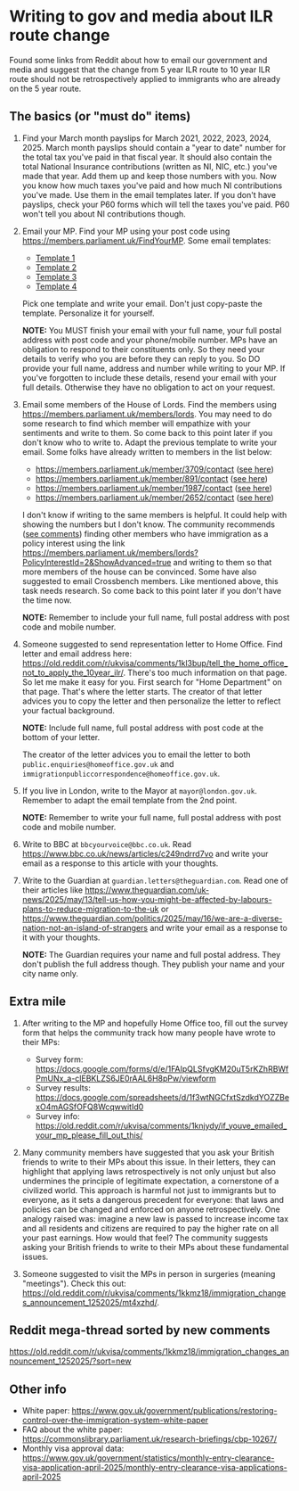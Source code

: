 # Writing to gov and media about ILR route change

Found some links from Reddit about how to email our government and media and suggest that the change from 5 year ILR route to 10 year ILR route should not be retrospectively applied to immigrants who are already on the 5 year route.

## The basics (or "must do" items)

1. Find your March month payslips for March 2021, 2022, 2023, 2024, 2025. March month payslips should contain a "year to date" number for the total tax you've paid in that fiscal year. It should also contain the total National Insurance contributions (written as NI, NIC, etc.) you've made that year. Add them up and keep those numbers with you. Now you know how much taxes you've paid and how much NI contributions you've made. Use them in the email templates later. If you don't have payslips, check your P60 forms which will tell the taxes you've paid. P60 won't tell you about NI contributions though.

2. Email your MP. Find your MP using your post code using <https://members.parliament.uk/FindYourMP>. Some email templates:

   - [Template 1](https://old.reddit.com/r/ukvisa/comments/1kkmz18/immigration_changes_announcement_1252025/mrwscke/)
   - [Template 2](https://old.reddit.com/r/ukvisa/comments/1kkmz18/immigration_changes_announcement_1252025/mrwk4iq/)
   - [Template 3](https://old.reddit.com/r/ukvisa/comments/1kkmz18/immigration_changes_announcement_1252025/msch87n/)
   - [Template 4](https://old.reddit.com/r/ukvisa/comments/1kkmz18/immigration_changes_announcement_1252025/ms9if6e/)

   Pick one template and write your email. Don't just copy-paste the template. Personalize it for yourself.

   **NOTE:** You MUST finish your email with your full name, your full postal address with post code and your phone/mobile number. MPs have an obligation to respond to their constituents only. So they need your details to verify who you are before they can reply to you. So DO provide your full name, address and number while writing to your MP. If you've forgotten to include these details, resend your email with your full details. Otherwise they have no obligation to act on your request.

4. Email some members of the House of Lords. Find the members using <https://members.parliament.uk/members/lords>. You may need to do some research to find which member will empathize with your sentiments and write to them. So come back to this point later if you don't know who to write to. Adapt the previous template to write your email. Some folks have already written to members in the list below:

   - <https://members.parliament.uk/member/3709/contact> ([see here](https://old.reddit.com/r/ukvisa/comments/1kkmz18/immigration_changes_announcement_1252025/mt9hm3q/))
   - <https://members.parliament.uk/member/891/contact> ([see here](https://old.reddit.com/r/ukvisa/comments/1kkmz18/immigration_changes_announcement_1252025/mt9hm3q/))
   - <https://members.parliament.uk/member/1987/contact> ([see here](https://old.reddit.com/r/ukvisa/comments/1kkmz18/immigration_changes_announcement_1252025/mt9hm3q/))
   - <https://members.parliament.uk/member/2652/contact> ([see here](https://old.reddit.com/r/ukvisa/comments/1kkmz18/immigration_changes_announcement_1252025/mta3utd/))
  
   I don't know if writing to the same members is helpful. It could help with showing the numbers but I don't know. The community recommends ([see comments](https://old.reddit.com/r/ukvisa/comments/1kkmz18/immigration_changes_announcement_1252025/mtb8d67/)) finding other members who have immigration as a policy interest using the link <https://members.parliament.uk/members/lords?PolicyInterestId=2&ShowAdvanced=true> and writing to them so that more members of the house can be convinced. Some have also suggested to email Crossbench members. Like mentioned above, this task needs research. So come back to this point later if you don't have the time now.
  
   **NOTE:** Remember to include your full name, full postal address with post code and mobile number. 

5. Someone suggested to send representation letter to Home Office. Find letter and email address here: <https://old.reddit.com/r/ukvisa/comments/1kl3bup/tell_the_home_office_not_to_apply_the_10year_ilr/>. There's too much information on that page. So let me make it easy for you. First search for "Home Department" on that page. That's where the letter starts. The creator of that letter advices you to copy the letter and then personalize the letter to reflect your factual background.

   **NOTE:** Include full name, full postal address with post code at the bottom of your letter.

   The creator of the letter advices you to email the letter to both `public.enquiries@homeoffice.gov.uk` and `immigrationpubliccorrespondence@homeoffice.gov.uk`.

8. If you live in London, write to the Mayor at `mayor@london.gov.uk`. Remember to adapt the email template from the 2nd point.

   **NOTE:** Remember to write your full name, full postal address with post code and mobile number.

11. Write to BBC at `bbcyourvoice@bbc.co.uk`. Read <https://www.bbc.co.uk/news/articles/c249ndrrd7vo> and write your email as a response to this article with your thoughts.

12. Write to the Guardian at `guardian.letters@theguardian.com`. Read one of their articles like <https://www.theguardian.com/uk-news/2025/may/13/tell-us-how-you-might-be-affected-by-labours-plans-to-reduce-migration-to-the-uk> or <https://www.theguardian.com/politics/2025/may/16/we-are-a-diverse-nation-not-an-island-of-strangers> and write your email as a response to it with your thoughts.

    **NOTE:** The Guardian requires your name and full postal address. They don't publish the full address though. They publish your name and your city name only.

## Extra mile

1. After writing to the MP and hopefully Home Office too, fill out the survey form that helps the community track how many people have wrote to their MPs:

   * Survey form: <https://docs.google.com/forms/d/e/1FAIpQLSfvgKM20uT5rKZhRBWfPmUNx_a-clEBKLZS6JE0rAAL6H8pPw/viewform>
   * Survey results: <https://docs.google.com/spreadsheets/d/1f3wtNGCfxtSzdkdYOZZBexO4mAGSfOFQ8WcqwwitId0>
   * Survey info: <https://old.reddit.com/r/ukvisa/comments/1knjydy/if_youve_emailed_your_mp_please_fill_out_this/>

2. Many community members have suggested that you ask your British friends to write to their MPs about this issue. In their letters, they can highlight that applying laws retrospectively is not only unjust but also undermines the principle of legitimate expectation, a cornerstone of a civilized world. This approach is harmful not just to immigrants but to everyone, as it sets a dangerous precedent for everyone: that laws and policies can be changed and enforced on anyone retrospectively. One analogy raised was: imagine a new law is passed to increase income tax and all residents and citizens are required to pay the higher rate on all your past earnings. How would that feel? The community suggests asking your British friends to write to their MPs about these fundamental issues.

3. Someone suggested to visit the MPs in person in surgeries (meaning "meetings"). Check this out: <https://old.reddit.com/r/ukvisa/comments/1kkmz18/immigration_changes_announcement_1252025/mt4xzhd/>.


## Reddit mega-thread sorted by new comments

<https://old.reddit.com/r/ukvisa/comments/1kkmz18/immigration_changes_announcement_1252025/?sort=new>

## Other info

* White paper: <https://www.gov.uk/government/publications/restoring-control-over-the-immigration-system-white-paper>
* FAQ about the white paper: <https://commonslibrary.parliament.uk/research-briefings/cbp-10267/>
* Monthly visa approval data: <https://www.gov.uk/government/statistics/monthly-entry-clearance-visa-application-april-2025/monthly-entry-clearance-visa-applications-april-2025>
